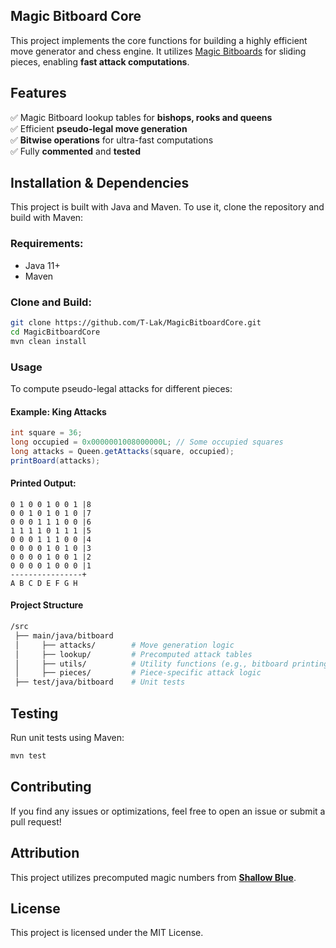 ## Magic Bitboard Core

This project implements the core functions for building a highly efficient move generator and chess engine. It utilizes [Magic Bitboards](https://www.chessprogramming.org/Magic_Bitboards) for sliding pieces, enabling **fast attack computations**. 

## Features
✅ Magic Bitboard lookup tables for **bishops, rooks and queens**  
✅ Efficient **pseudo-legal move generation**  
✅ **Bitwise operations** for ultra-fast computations  
✅ Fully **commented** and **tested**  

## Installation & Dependencies
This project is built with Java and Maven. To use it, clone the repository and build with Maven:
### Requirements:
- Java 11+
- Maven

### Clone and Build:
```bash
git clone https://github.com/T-Lak/MagicBitboardCore.git
cd MagicBitboardCore
mvn clean install
```

### Usage
To compute pseudo-legal attacks for different pieces:
#### Example: King Attacks
```java
int square = 36;
long occupied = 0x0000001008000000L; // Some occupied squares
long attacks = Queen.getAttacks(square, occupied);
printBoard(attacks);
```

#### Printed Output:
```plaintext
0 1 0 0 1 0 0 1 |8
0 0 1 0 1 0 1 0 |7
0 0 0 1 1 1 0 0 |6
1 1 1 1 0 1 1 1 |5
0 0 0 1 1 1 0 0 |4
0 0 0 0 1 0 1 0 |3
0 0 0 0 1 0 0 1 |2
0 0 0 0 1 0 0 0 |1
----------------+
A B C D E F G H
```

#### Project Structure
```bash
/src
 ├── main/java/bitboard
 │     ├── attacks/        # Move generation logic
 │     ├── lookup/         # Precomputed attack tables
 │     ├── utils/          # Utility functions (e.g., bitboard printing)
 │     ├── pieces/         # Piece-specific attack logic
 ├── test/java/bitboard    # Unit tests
```

## Testing
Run unit tests using Maven:
```bash
mvn test
```

## Contributing
If you find any issues or optimizations, feel free to open an issue or submit a pull request!

## Attribution
This project utilizes precomputed magic numbers from [**Shallow Blue**](https://github.com/GunshipPenguin/shallow-blue).

## License
This project is licensed under the MIT License.

